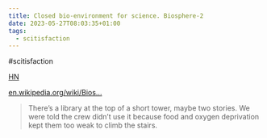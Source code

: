 ```yaml
---
title: Closed bio-environment for science. Biosphere-2
date: 2023-05-27T08:03:35+01:00
tags:
  - scitisfaction
---
```

\#scitisfaction

[HN](https://news.ycombinator.com/item?id=36088135)

[en.wikipedia.org/wiki/Bios...](https://en.wikipedia.org/wiki/Biosphere_2)

> There’s a library at the top of a short tower, maybe two stories. We were told the crew didn’t use it because food and oxygen deprivation kept them too weak to climb the stairs.
